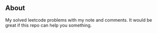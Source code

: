 ## About
My solved leetcode problems with my note and comments.
It would be great if this repo can help you something.

